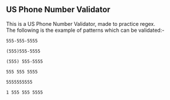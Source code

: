 ## US Phone Number Validator
This is a US Phone Number Validator, made to practice regex.  
The following is the example of patterns which can be validated:-  
```
555-555-5555

(555)555-5555

(555) 555-5555

555 555 5555

5555555555

1 555 555 5555
```

